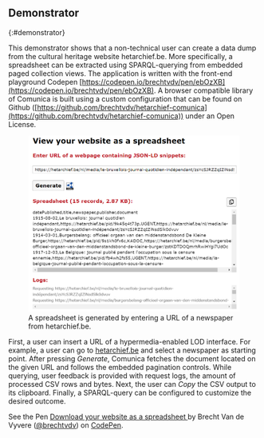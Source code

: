 ## Demonstrator
{:#demonstrator}

This demonstrator shows that a non-technical user can create a data dump from the cultural heritage website hetarchief.be. More specifically, a spreadsheet can be extracted using SPARQL-querying from embedded paged collection views.
The application is written with the front-end playground Codepen [https://codepen.io/brechtvdv/pen/ebOzXB](https://codepen.io/brechtvdv/pen/ebOzXB). A browser compatible library of Comunica is built  using a custom configuration that can be found on Github ([https://github.com/brechtvdv/hetarchief-comunica](https://github.com/brechtvdv/hetarchief-comunica)) under an Open License.

<figure id="codepen">
<center>
<img id="codepen-img" src="img/codepen.PNG">
</center>
<figcaption markdown="block">
A spreadsheet is generated by entering a URL of a newspaper from hetarchief.be.
</figcaption>
</figure>

First, a user can insert a URL of a hypermedia-enabled LOD interface. For example, a user can go to [hetarchief.be](https://hetarchief.be/nl/zoeken/%2A?Filetype%5Bdocument%5D=document) and select a newspaper as starting point.
After pressing _Generate_, Comunica fetches the document located on the given URL and follows the embedded pagination controls. While querying, user feedback is provided with request logs, the amount of processed CSV rows and bytes.
Next, the user can _Copy_ the CSV output to its clipboard.
Finally, a SPARQL-query can be configured to customize the desired outcome.

<p data-height="542" data-theme-id="0" data-slug-hash="ebOzXB" data-default-tab="result" data-user="brechtvdv" data-pen-title="Converteren van website naar spreadsheet" class="codepen">See the Pen <a href="https://codepen.io/brechtvdv/pen/ebOzXB/">Download your website as a spreadsheet
</a> by Brecht Van de Vyvere (<a href="https://codepen.io/brechtvdv">@brechtvdv</a>) on <a href="https://codepen.io">CodePen</a>.</p>
<script async src="https://static.codepen.io/assets/embed/ei.js"></script>